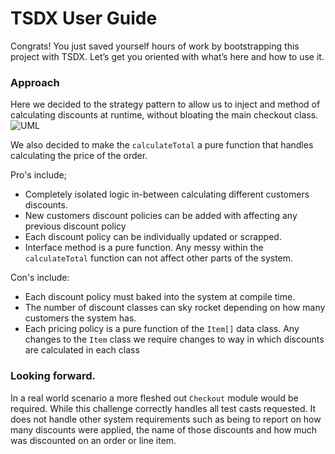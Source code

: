# TSDX User Guide

Congrats! You just saved yourself hours of work by bootstrapping this project with TSDX. Let’s get you oriented with what’s here and how to use it.

### Approach

Here we decided to the strategy pattern to allow us to inject and method of calculating discounts at runtime, without bloating the main checkout class.
![UML](https://res.cloudinary.com/b0bd0l3/image/upload/v1613864809/UML_1.png)

We also decided to make the `calculateTotal` a pure function that handles calculating the price of the order.

Pro's include;

- Completely isolated logic in-between calculating different customers discounts.
- New customers discount policies can be added with affecting any previous discount policy
- Each discount policy can be individually updated or scrapped.
- Interface method is a pure function. Any messy within the `calculateTotal` function can not affect other parts of the system.

Con's include:

- Each discount policy must baked into the system at compile time.
- The number of discount classes can sky rocket depending on how many customers the system has.
- Each pricing policy is a pure function of the `Item[]` data class. Any changes to the `Item` class we require changes to way in which discounts are calculated in each class

### Looking forward.

In a real world scenario a more fleshed out `Checkout` module would be required. While this challenge correctly handles all test casts requested. It does not handle other system requirements such as being to report on how many discounts were applied, the name of those discounts and how much was discounted on an order or line item.
